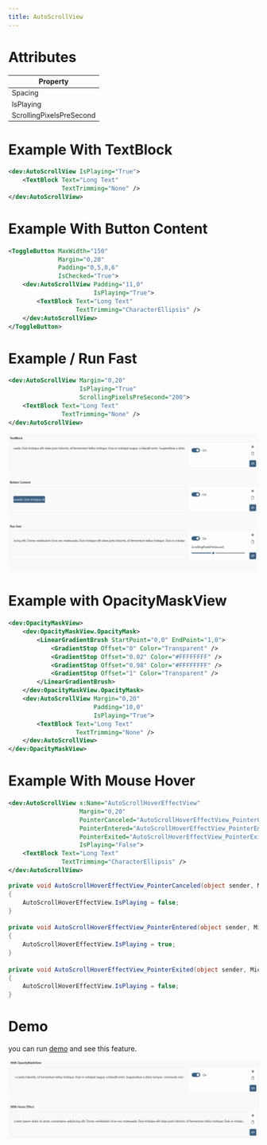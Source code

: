 ```yaml
---
title: AutoScrollView
---
```


# Attributes
|Property|
|-|
|Spacing|
|IsPlaying|
|ScrollingPixelsPreSecond|


# Example With TextBlock

```xml
<dev:AutoScrollView IsPlaying="True">
    <TextBlock Text="Long Text"
               TextTrimming="None" />
</dev:AutoScrollView>
```

# Example With Button Content

```xml
<ToggleButton MaxWidth="150"
              Margin="0,20"
              Padding="0,5,0,6"
              IsChecked="True">
    <dev:AutoScrollView Padding="11,0"
                        IsPlaying="True">
        <TextBlock Text="Long Text"
                   TextTrimming="CharacterEllipsis" />
    </dev:AutoScrollView>
</ToggleButton>
```

# Example / Run Fast

```xml
<dev:AutoScrollView Margin="0,20"
                    IsPlaying="True"
                    ScrollingPixelsPreSecond="200">
    <TextBlock Text="Long Text"
               TextTrimming="None" />
</dev:AutoScrollView>
```

![DevWinUI](https://raw.githubusercontent.com/ghost1372/DevWinUI-Resources/refs/heads/main/DevWinUI-Docs/AutoScrollView.gif)


# Example with OpacityMaskView

```xml
<dev:OpacityMaskView>
    <dev:OpacityMaskView.OpacityMask>
        <LinearGradientBrush StartPoint="0,0" EndPoint="1,0">
            <GradientStop Offset="0" Color="Transparent" />
            <GradientStop Offset="0.02" Color="#FFFFFFFF" />
            <GradientStop Offset="0.98" Color="#FFFFFFFF" />
            <GradientStop Offset="1" Color="Transparent" />
        </LinearGradientBrush>
    </dev:OpacityMaskView.OpacityMask>
    <dev:AutoScrollView Margin="0,20"
                        Padding="10,0"
                        IsPlaying="True">
        <TextBlock Text="Long Text"
                   TextTrimming="None" />
    </dev:AutoScrollView>
</dev:OpacityMaskView>
```

# Example With Mouse Hover

```xml
<dev:AutoScrollView x:Name="AutoScrollHoverEffectView"
                    Margin="0,20"
                    PointerCanceled="AutoScrollHoverEffectView_PointerCanceled"
                    PointerEntered="AutoScrollHoverEffectView_PointerEntered"
                    PointerExited="AutoScrollHoverEffectView_PointerExited"
                    IsPlaying="False">
    <TextBlock Text="Long Text"
               TextTrimming="CharacterEllipsis" />
</dev:AutoScrollView>
```

```cs
private void AutoScrollHoverEffectView_PointerCanceled(object sender, Microsoft.UI.Xaml.Input.PointerRoutedEventArgs e)
{
    AutoScrollHoverEffectView.IsPlaying = false;
}

private void AutoScrollHoverEffectView_PointerEntered(object sender, Microsoft.UI.Xaml.Input.PointerRoutedEventArgs e)
{
    AutoScrollHoverEffectView.IsPlaying = true;
}

private void AutoScrollHoverEffectView_PointerExited(object sender, Microsoft.UI.Xaml.Input.PointerRoutedEventArgs e)
{
    AutoScrollHoverEffectView.IsPlaying = false;
}
```

# Demo
you can run [demo](https://github.com/Ghost1372/DevWinUI) and see this feature.

![DevWinUI](https://raw.githubusercontent.com/ghost1372/DevWinUI-Resources/refs/heads/main/DevWinUI-Docs/AutoScrollView2.gif)
